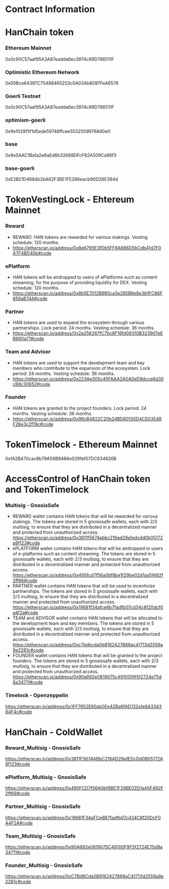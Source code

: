 # Contract Information

# HanChain token

### Ethereum Mainnet

0x0c90C57aaf95A3A87eadda6ec3974c99D786511F

### Optimistic Ethereum Network

0x50Bce64397C75488465253c0A034b8097FeA6578

### Goerli Testnet

0x0c90C57aaf95A3A87eadda6ec3974c99D786511F

### optimism-goerli

0x9e1028f5f1d5ede59748ffcee5532509976840e0

### base

0x9e5AAC1Ba1a2e6aEd6b32689DFcF62A509Ca96f3

### base-goerli

0xE2B21D4684b2bA62F3BE1FE286eacb90D26E394d

# TokenVestingLock - Ehtereum Mainnet

### Reward
- REWARD: HAN tokens are rewarded for various stakings. Vesting schedule: 120 months.
- https://etherscan.io/address/0x8e6795E3fDb5FF8A686D5bCdb41d7F0A7F4BD40b#code

### ePlatform
- HAN tokens will be airdropped to users of ePlatforms such as content streaming, for the purpose of providing liquidity for DEX. Vesting schedule: 120 months.
- https://etherscan.io/address/0x8b5E7012B985ca3e285B8e8e3b1FC86F859aB74A#code

### Partner
- HAN tokens are used to expand the ecosystem through various partnerships. Lock period: 24 months. Vesting schedule: 36 months.
- https://etherscan.io/address/0x2a256267fC7bc8F16fd08310B323907eEB660a71#code

### Team and Advisor
- HAN tokens are used to support the development team and key members who contribute to the expansion of the ecosystem. Lock period: 24 months. Vesting schedule: 36 months.
- https://etherscan.io/address/0x223Ae305c45FAAA2A0A0eD9dcce6d30cB8c30652#code

### Founder
- HAN tokens are granted to the project founders. Lock period: 24 months. Vesting schedule: 36 months.
- https://etherscan.io/address/0x96cB4822C20b24BD60130D4CE03548F2Be3c2f19c#code

# TokenTimelock - Ethereum Mainnet

0xfA2B470cac8b79A56B9486e029fef07DC634826B

# AccessControl of HanChain token and TokenTimelock

### Multisig - GnosisSafe
- REWARD wallet contains HAN tokens that will be rewarded for various stakings. The tokens are stored in 5 gnosissafe wallets, each with 2/3 multisig, to ensure that they are distributed in a decentralized manner and protected from unauthorized access. https://etherscan.io/address/0x3811f5674abbc216ad29a1edcdd0b05172a9f123#code
- ePLATFORM wallet contains HAN tokens that will be airdropped to users of e-platforms such as content streaming. The tokens are stored in 5 gnosissafe wallets, each with 2/3 multisig, to ensure that they are distributed in a decentralized manner and protected from unauthorized access. https://etherscan.io/address/0x495fcd7f56a0bf8be1f29be02d1aa5f492f2ff66#code
- PARTNER wallet contains HAN tokens that will be used to incentivize partnerships. The tokens are stored in 5 gnosissafe wallets, each with 2/3 multisig, to ensure that they are distributed in a decentralized manner and protected from unauthorized access. https://etherscan.io/address/0x19681f34afce6b7fadfb07cd34c8f20dcf0a4f2a#code
- TEAM and ADVISOR wallet contains HAN tokens that will be allocated to the development team and key members. The tokens are stored in 5 gnosissafe wallets, each with 2/3 multisig, to ensure that they are distributed in a decentralized manner and protected from unauthorized access. https://etherscan.io/address/0xc7bdbcda0b8162427868ac41713d2559a9e2281c#code
- FOUNDER wallet contains HAN tokens that will be granted to the project founders. The tokens are stored in 5 gnosissafe wallets, each with 2/3 multisig, to ensure that they are distributed in a decentralized manner and protected from unauthorized access. https://etherscan.io/address/0x90a692e0819075c49100f9f5f2724e75d8a34711#code

### Timelock - Openzeppelin

https://etherscan.io/address/0x1FF7652E80ab0Ee42Ba6fAD132a1e8A334384F4c#code

# HanChain - ColdWallet

### Reward_Multisig - GnosisSafe

https://etherscan.io/address/0x3811F5674ABbC216AD29a1EDcDd0B05172A9f123#code

### ePlatform_Multisig - GnosisSafe

https://etherscan.io/address/0x495FCD7f56A0bf8BE1F29BE02D1aA5F492F2ff66#code

### Partner_Multisig - GnosisSafe

https://etherscan.io/address/0x19681F34aFCe6B7fadfb07cd34C8f20DcF0A4F2A#code

### Team_Multisig - GnosisSafe

https://etherscan.io/address/0x90A692e0819075C49100F9F5f2724E75d8a34711#code

### Founder_Multisig - GnosisSafe

https://etherscan.io/address/0xC7BdBCda0B8162427868aC41713d2559a9e2281c#code
